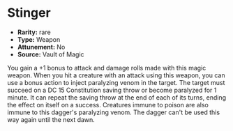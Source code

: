 
# Stinger

* **Rarity:** rare
* **Type:** Weapon
* **Attunement:** No
* **Source:** Vault of Magic


You gain a +1 bonus to attack and damage rolls made with this magic weapon. When you hit a creature with an attack using this weapon, you can use a bonus action to inject paralyzing venom in the target. The target must succeed on a DC 15 Constitution saving throw or become paralyzed for 1 minute. It can repeat the saving throw at the end of each of its turns, ending the effect on itself on a success. Creatures immune to poison are also immune to this dagger's paralyzing venom. The dagger can't be used this way again until the next dawn.
